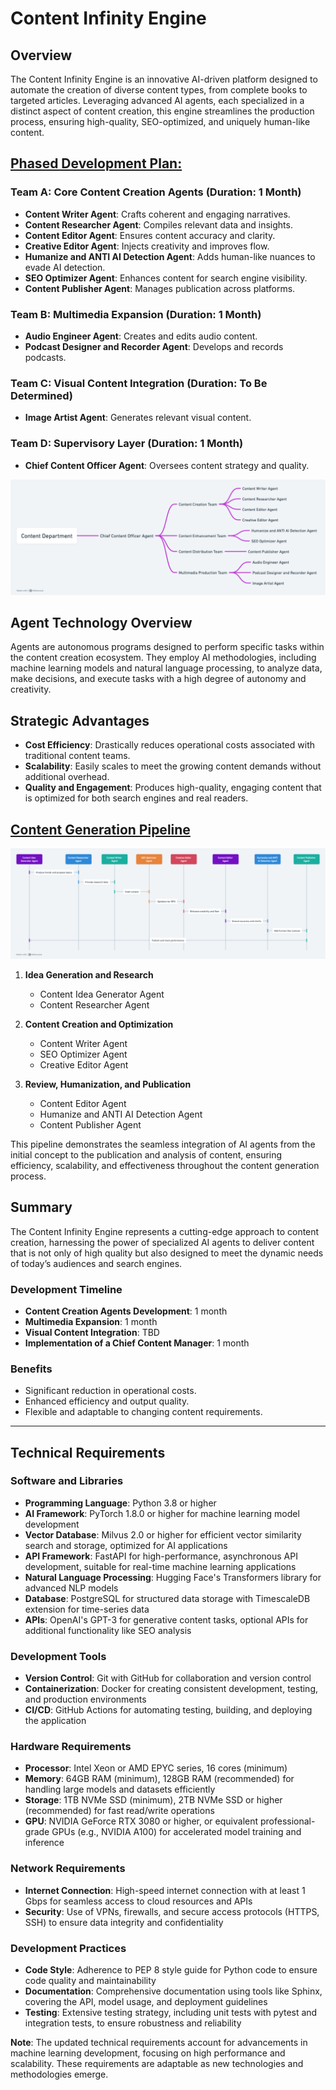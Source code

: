 # Content Infinity Engine

## Overview

The Content Infinity Engine is an innovative AI-driven platform designed to automate the creation of diverse content types, from complete books to targeted articles. Leveraging advanced AI agents, each specialized in a distinct aspect of content creation, this engine streamlines the production process, ensuring high-quality, SEO-optimized, and uniquely human-like content.

## [Phased Development Plan:](https://whimsical.com/content-department-structure-7R2fymrYMvowGqk5skaxY4)

### Team A: Core Content Creation Agents (Duration: 1 Month)
- **Content Writer Agent**: Crafts coherent and engaging narratives.
- **Content Researcher Agent**: Compiles relevant data and insights.
- **Content Editor Agent**: Ensures content accuracy and clarity.
- **Creative Editor Agent**: Injects creativity and improves flow.
- **Humanize and ANTI AI Detection Agent**: Adds human-like nuances to evade AI detection.
- **SEO Optimizer Agent**: Enhances content for search engine visibility.
- **Content Publisher Agent**: Manages publication across platforms.

### Team B: Multimedia Expansion (Duration: 1 Month)
- **Audio Engineer Agent**: Creates and edits audio content.
- **Podcast Designer and Recorder Agent**: Develops and records podcasts.

### Team C: Visual Content Integration (Duration: To Be Determined)
- **Image Artist Agent**: Generates relevant visual content.

### Team D: Supervisory Layer (Duration: 1 Month)
- **Chief Content Officer Agent**: Oversees content strategy and quality.

![ContentDepartmentStructure](/images/ContentDepartmentStructure.png)


## Agent Technology Overview

Agents are autonomous programs designed to perform specific tasks within the content creation ecosystem. They employ AI methodologies, including machine learning models and natural language processing, to analyze data, make decisions, and execute tasks with a high degree of autonomy and creativity.

## Strategic Advantages

- **Cost Efficiency**: Drastically reduces operational costs associated with traditional content teams.
- **Scalability**: Easily scales to meet the growing content demands without additional overhead.
- **Quality and Engagement**: Produces high-quality, engaging content that is optimized for both search engines and real readers.

## **[Content Generation Pipeline](https://whimsical.com/content-creation-process-BQQXjtd1Ryt93JjAvbdvj7)**
![ContentCreationProcess](/images/ContentCreationProcess.png)

1. **Idea Generation and Research**
   - Content Idea Generator Agent
   - Content Researcher Agent

2. **Content Creation and Optimization**
   - Content Writer Agent
   - SEO Optimizer Agent
   - Creative Editor Agent

3. **Review, Humanization, and Publication**
   - Content Editor Agent
   - Humanize and ANTI AI Detection Agent
   - Content Publisher Agent

This pipeline demonstrates the seamless integration of AI agents from the initial concept to the publication and analysis of content, ensuring efficiency, scalability, and effectiveness throughout the content generation process.

## Summary

The Content Infinity Engine represents a cutting-edge approach to content creation, harnessing the power of specialized AI agents to deliver content that is not only of high quality but also designed to meet the dynamic needs of today’s audiences and search engines.

### Development Timeline
- **Content Creation Agents Development**: 1 month
- **Multimedia Expansion**: 1 month
- **Visual Content Integration**: TBD
- **Implementation of a Chief Content Manager**: 1 month

### Benefits
- Significant reduction in operational costs.
- Enhanced efficiency and output quality.
- Flexible and adaptable to changing content requirements.

---

## Technical Requirements

### Software and Libraries
- **Programming Language**: Python 3.8 or higher
- **AI Framework**: PyTorch 1.8.0 or higher for machine learning model development
- **Vector Database**: Milvus 2.0 or higher for efficient vector similarity search and storage, optimized for AI applications
- **API Framework**: FastAPI for high-performance, asynchronous API development, suitable for real-time machine learning applications
- **Natural Language Processing**: Hugging Face's Transformers library for advanced NLP models
- **Database**: PostgreSQL for structured data storage with TimescaleDB extension for time-series data
- **APIs**: OpenAI's GPT-3 for generative content tasks, optional APIs for additional functionality like SEO analysis

### Development Tools
- **Version Control**: Git with GitHub for collaboration and version control
- **Containerization**: Docker for creating consistent development, testing, and production environments
- **CI/CD**: GitHub Actions for automating testing, building, and deploying the application

### Hardware Requirements
- **Processor**: Intel Xeon or AMD EPYC series, 16 cores (minimum)
- **Memory**: 64GB RAM (minimum), 128GB RAM (recommended) for handling large models and datasets efficiently
- **Storage**: 1TB NVMe SSD (minimum), 2TB NVMe SSD or higher (recommended) for fast read/write operations
- **GPU**: NVIDIA GeForce RTX 3080 or higher, or equivalent professional-grade GPUs (e.g., NVIDIA A100) for accelerated model training and inference

### Network Requirements
- **Internet Connection**: High-speed internet connection with at least 1 Gbps for seamless access to cloud resources and APIs
- **Security**: Use of VPNs, firewalls, and secure access protocols (HTTPS, SSH) to ensure data integrity and confidentiality

### Development Practices
- **Code Style**: Adherence to PEP 8 style guide for Python code to ensure code quality and maintainability
- **Documentation**: Comprehensive documentation using tools like Sphinx, covering the API, model usage, and deployment guidelines
- **Testing**: Extensive testing strategy, including unit tests with pytest and integration tests, to ensure robustness and reliability

**Note**: The updated technical requirements account for advancements in machine learning development, focusing on high performance and scalability. These requirements are adaptable as new technologies and methodologies emerge.
